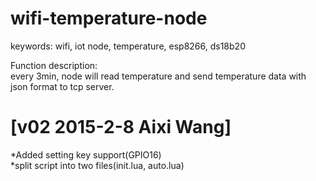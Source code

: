 # wifi-temperature-node
keywords: wifi, iot node, temperature, esp8266, ds18b20

Function description:<br>
every 3min, node will read temperature and send temperature data with json format to tcp server.<br>

# [v02 2015-2-8 Aixi Wang]
*Added setting key support(GPIO16) <br>
*split script into two files(init.lua, auto.lua)<br>





